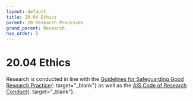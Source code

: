 ```yaml
---
layout: default
title: 20.04 Ethics
parent: 20 Research Processes
grand_parent: Research
nav_order: 5
---
```


# 20.04 Ethics

Research is conducted in line with the [Guidelines for Safeguarding Good Research Practice](https://zenodo.org/records/6472827){: target="_blank"} as well as the [AIS Code of Research Conduct](https://aisnet.org/page/AdmBullCResearchCond){: target="_blank"}.
